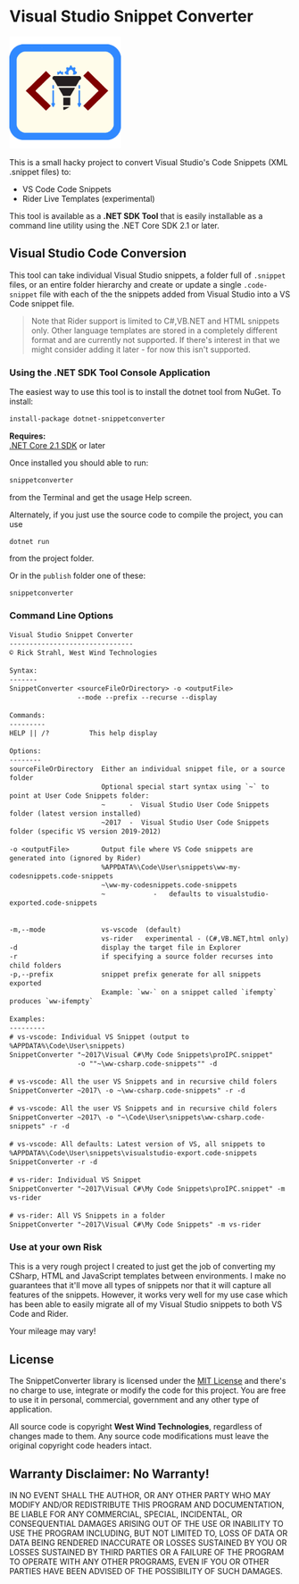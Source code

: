 # Visual Studio Snippet Converter

<img src="SnippetConverterIcon.png" height=200>

This is a small hacky project to convert Visual Studio's Code Snippets (XML .snippet files) to:

* VS Code Code Snippets 
* Rider Live Templates (experimental)

This tool is available as a **.NET SDK Tool** that is easily installable as a command line utility using the .NET Core SDK 2.1 or later.

## Visual Studio Code Conversion
This tool can take individual Visual Studio snippets, a folder full of `.snippet` files, or an entire folder hierarchy and create or update a single `.code-snippet` file with each of the the snippets added from Visual Studio into a VS Code snippet file.

> Note that Rider support is limited to C#,VB.NET and HTML snippets only. Other language templates are stored in a completely different format and are currently not supported. If there's interest in that we might consider adding it later - for now this isn't supported.

### Using the .NET SDK Tool Console Application
The easiest way to use this tool is to install the dotnet tool from NuGet. To install:

```ps
install-package dotnet-snippetconverter
```

**Requires:**  
[.NET Core 2.1 SDK](https://dotnet.microsoft.com/downloadhttps://dotnet.microsoft.com/download) or later

Once installed you should able to run:

```ps
snippetconverter
```

from the Terminal and get the usage Help screen.

Alternately, if you just use the source code to compile the project, you can use

```
dotnet run
```

from the project folder.

Or in the `publish` folder one of these:

```
snippetconverter
```

### Command Line Options

```text
Visual Studio Snippet Converter
-------------------------------
© Rick Strahl, West Wind Technologies

Syntax:
-------
SnippetConverter <sourceFileOrDirectory> -o <outputFile> 
                 --mode --prefix --recurse --display

Commands:
---------
HELP || /?          This help display           

Options:
--------
sourceFileOrDirectory  Either an individual snippet file, or a source folder
                       Optional special start syntax using `~` to point at User Code Snippets folder:
                       ~      -  Visual Studio User Code Snippets folder (latest version installed)
                       ~2017  -  Visual Studio User Code Snippets folder (specific VS version 2019-2012)                       

-o <outputFile>        Output file where VS Code snippets are generated into (ignored by Rider)                        
                       %APPDATA%\Code\User\snippets\ww-my-codesnippets.code-snippets
                       ~\ww-my-codesnippets.code-snippets
                       ~            -   defaults to visualstudio-exported.code-snippets
                       

-m,--mode              vs-vscode  (default)
                       vs-rider   experimental - (C#,VB.NET,html only)
-d                     display the target file in Explorer
-r                     if specifying a source folder recurses into child folders
-p,--prefix            snippet prefix generate for all snippets exported
                       Example: `ww-` on a snippet called `ifempty` produces `ww-ifempty`

Examples:
---------
# vs-vscode: Individual VS Snippet (output to %APPDATA%\Code\User\snippets)
SnippetConverter "~2017\Visual C#\My Code Snippets\proIPC.snippet" 
                 -o ""~\ww-csharp.code-snippets"" -d

# vs-vscode: All the user VS Snippets and in recursive child folers
SnippetConverter ~2017\ -o ~\ww-csharp.code-snippets" -r -d

# vs-vscode: All the user VS Snippets and in recursive child folers
SnippetConverter ~2017\ -o "~\Code\User\snippets\ww-csharp.code-snippets" -r -d

# vs-vscode: All defaults: Latest version of VS, all snippets to  %APPDATA%\Code\User\snippets\visualstudio-export.code-snippets
SnippetConverter -r -d

# vs-rider: Individual VS Snippet
SnippetConverter "~2017\Visual C#\My Code Snippets\proIPC.snippet" -m vs-rider 

# vs-rider: All VS Snippets in a folder
SnippetConverter "~2017\Visual C#\My Code Snippets" -m vs-rider
```



### Use at your own Risk
This is a very rough project I created to just get the job of converting my CSharp, HTML and JavaScript templates between environments. I make no guarantees that it'll move all types of snippets nor that it will capture all features of the snippets. However, it works very well for my use case which has been able to easily migrate all of my Visual Studio snippets to both VS Code and Rider.
 
Your mileage may vary!

## License
The SnippetConverter library is licensed  under the [MIT License](https://opensource.org/licenses/MIT) and there's no charge to use, integrate or modify the code for this project. You are free to use it in personal, commercial, government and any other type of application.

All source code is copyright **West Wind Technologies**, regardless of changes made to them. Any source code modifications must leave the original copyright code headers intact.

<!-- 
> It's free as in free beer, but if this saved you some time and you're overflowing with gratitude you can buy me a beer:
>
> [**Donate with PayPal**](https://www.paypal.com/cgi-bin/webscr?cmd=_s-xclick&hosted_button_id=DJJHMXWYPT3E2)
-->

## Warranty Disclaimer: No Warranty!
IN NO EVENT SHALL THE AUTHOR, OR ANY OTHER PARTY WHO MAY MODIFY AND/OR REDISTRIBUTE THIS PROGRAM AND DOCUMENTATION, BE LIABLE FOR ANY COMMERCIAL, SPECIAL, INCIDENTAL, OR CONSEQUENTIAL DAMAGES ARISING OUT OF THE USE OR INABILITY TO USE THE PROGRAM INCLUDING, BUT NOT LIMITED TO, LOSS OF DATA OR DATA BEING RENDERED INACCURATE OR LOSSES SUSTAINED BY YOU OR LOSSES SUSTAINED BY THIRD PARTIES OR A FAILURE OF THE PROGRAM TO OPERATE WITH ANY OTHER PROGRAMS, EVEN IF YOU OR OTHER PARTIES HAVE BEEN ADVISED OF THE POSSIBILITY OF SUCH DAMAGES.